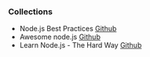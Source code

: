 ### Collections

- Node.js Best Practices [Github](https://github.com/goldbergyoni/nodebestpractices)
- Awesome node.js [Github](https://github.com/sindresorhus/awesome-nodejs)
- Learn Node.js - The Hard Way [Github](https://github.com/ishtms/learn-nodejs-hard-way)